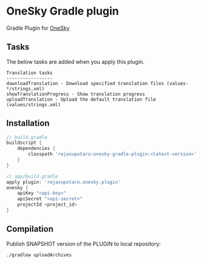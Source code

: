 # OneSky Gradle plugin

Gradle Plugin for [OneSky](https://www.oneskyapp.com/)

## Tasks

The below tasks are added when you apply this plugin.

```
Translation tasks
-----------------
downloadTranslation - Download specified translation files (values-*/strings.xml)
showTranslationProgress - Show translation progress
uploadTranslation - Upload the default translation file (values/strings.xml)
```


## Installation

```groovy
// build.gradle
buildscript {
    dependencies {
        classpath 'rejasupotaro:onesky-gradle-plugin:<latest-version>'
    }
}
```

```groovy
// app/build.gradle
apply plugin: 'rejasupotaro.onesky.plugin'
onesky {
    apiKey "<api-key>"
    apiSecret "<api-secret>"
    projectId <project_id>
}
```


## Compilation

Publish SNAPSHOT version of the PLUGIN to local repository:

```bash
./gradlew uploadArchives
```